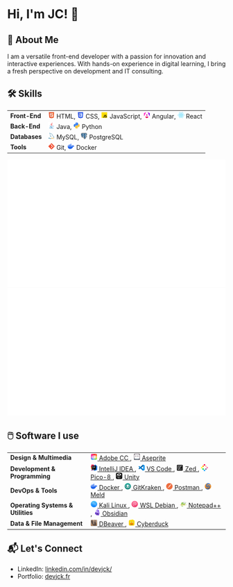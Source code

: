 # Hi, I'm JC! 👋

## 🚀 About Me
I am a versatile front-end developer with a passion for innovation and interactive experiences. With hands-on experience in digital learning, I bring a fresh perspective on development and IT consulting.

## 🛠️ Skills

<table>
  <tr>
    <td><strong>Front-End</strong></td>
    <td>
      <img src="icons/html.png" alt="HTML" width="16" height="16"> HTML,  
      <img src="icons/css.png" alt="CSS" width="16" height="16"> CSS,  
      <img src="icons/javascript.png" alt="JavaScript" width="16" height="16"> JavaScript,  
      <img src="icons/angular.png" alt="Angular" width="16" height="16"> Angular,  
      <img src="icons/react.png" alt="React" width="16" height="16"> React
    </td>
  </tr>
  <tr>
    <td><strong>Back-End</strong></td>
    <td>
      <img src="icons/java.png" alt="Java" width="16" height="16"> Java,  
      <img src="icons/python.png" alt="Python" width="16" height="16"> Python
    </td>
  </tr>
  <tr>
    <td><strong>Databases</strong></td>
    <td>
      <img src="icons/mysql.png" alt="MySQL" width="16" height="16"> MySQL,  
      <img src="icons/postgresql.png" alt="PostgreSQL" width="16" height="16"> PostgreSQL
    </td>
  </tr>
  <tr>
    <td><strong>Tools</strong></td>
    <td>
      <img src="icons/git.png" alt="Git" width="16" height="16"> Git,  
      <img src="icons/docker.png" alt="Docker" width="16" height="16"> Docker
    </td>
  </tr>
</table>

![](https://raw.githubusercontent.com/realjck/github-stats/master/generated/languages.svg#gh-dark-mode-only)
![](https://raw.githubusercontent.com/realjck/github-stats/master/generated/languages.svg#gh-light-mode-only)

## 🖱️ Software I use

<table>
  <tr>
    <td><strong>Design & Multimedia</strong></td>
    <td>
      <a href="https://www.adobe.com/creativecloud.html">
        <img src="icons/adobe.png" width="16"> Adobe CC
      </a>, 
      <a href="https://www.aseprite.org/">
        <img src="icons/aseprite.png" width="16"> Aseprite
      </a>
    </td>
  </tr>
  <tr>
    <td><strong>Development & Programming</strong></td>
    <td>
      <a href="https://www.jetbrains.com/idea/">
        <img src="icons/intellij.png" width="16"> IntelliJ IDEA
      </a>, 
      <a href="https://code.visualstudio.com/">
        <img src="icons/vscode.png" width="16"> VS Code
      </a>, 
      <a href="https://zed.dev/">
        <img src="icons/zed.png" width="16"> Zed
      </a>, 
      <a href="https://www.lexaloffle.com/pico-8.php">
        <img src="icons/pico8.png" width="16"> Pico-8
      </a>, 
      <a href="https://unity.com/">
        <img src="icons/unity.png" width="16"> Unity
      </a>
    </td>
  </tr>
  <tr>
    <td><strong>DevOps & Tools</strong></td>
    <td>
      <a href="https://www.docker.com/">
        <img src="icons/docker.png" width="16"> Docker
      </a>, 
      <a href="https://www.gitkraken.com/">
        <img src="icons/gitkraken.png" width="16"> GitKraken
      </a>, 
      <a href="https://www.postman.com/">
        <img src="icons/postman.png" width="16"> Postman
      </a>, 
      <a href="https://meldmerge.org/">
        <img src="icons/meld.png" width="16"> Meld
      </a>
    </td>
  </tr>
  <tr>
    <td><strong>Operating Systems & Utilities</strong></td>
    <td>
      <a href="https://www.kali.org/">
        <img src="icons/kali.png" width="16"> Kali Linux
      </a>, 
      <a href="https://www.debian.org/">
        <img src="icons/debian.png" width="16"> WSL Debian
      </a>, 
      <a href="https://notepad-plus-plus.org/">
        <img src="icons/notepad++.png" width="16"> Notepad++
      </a>, 
      <a href="https://obsidian.md/">
        <img src="icons/obsidian.png" width="16"> Obsidian
      </a>
    </td>
  </tr>
  <tr>
    <td><strong>Data & File Management</strong></td>
    <td>
      <a href="https://dbeaver.io/">
        <img src="icons/dbeaver.png" width="16"> DBeaver
      </a>, 
      <a href="https://cyberduck.io/">
        <img src="icons/cyberduck.png" width="16"> Cyberduck
      </a>
    </td>
  </tr>
</table>

## 📬 Let's Connect

- LinkedIn: [linkedin.com/in/devjck/](https://www.linkedin.com/in/devjck/)
- Portfolio: [devjck.fr](https://devjck.fr)